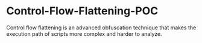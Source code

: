 # Control-Flow-Flattening-POC
Control flow flattening is an advanced obfuscation technique that makes the execution path of scripts more complex and harder to analyze.
